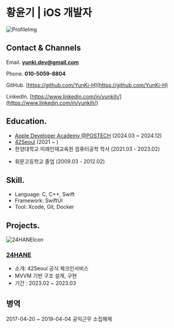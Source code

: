 # 황윤기 | iOS 개발자

![ProfileImg](https://github.com/YunKi-H/RESUME/assets/80469941/f6499aff-5e76-4fad-8b16-07f4554d44b1)


## Contact & Channels

Email. **yunki.dev@gmail.com**

Phone. **010-5059-8804**

GitHub. [https://github.com/YunKi-H](https://github.com/YunKi-H)

LinkedIn. [https://www.linkedin.com/in/yunkih/](https://www.linkedin.com/in/yunkih/)

<!-- ## Experience. -->

## Education.
- [Apple Developer Academy @POSTECH](https://developeracademy.postech.ac.kr) (2024.03 ~ 2024.12)
- [42Seoul](https://42seoul.kr/) (2021 ~ )
- 한양대학교 미래인재교육원 컴퓨터공학 학사 (2021.03 - 2023.02)
<!-- - 세종대학교 경영학과 중퇴 (2012.03 - 2016.09) -->
- 휘문고등학교 졸업 (2009.03 - 2012.02)

## Skill.
- Language: C, C++, Swift
- Framework: SwiftUI
- Tool: Xcode, Git, Docker

## Projects.

![24HANEIcon](https://github.com/YunKi-H/RESUME/assets/80469941/f478df74-8d26-4d69-9e08-8984057b2b38)

### [24HANE](https://github.com/ittzggd/24HANE_ver2)
- 소개: 42Seoul 공식 체크인서비스
- MVVM 기반 구조 설계, 구현
- 기간 : 2023.02 ~ 2023.03

## 병역
2017-04-20 ~ 2019-04-04 공익근무 소집해제

<!-- ## Awards
- 2022 42Seoul Best Coalition cadet (2022.12)
  약 1000명의 학생들이 직접 투표를 통해 선정한 우수 학생
- 과학기술정보통신부 장관상 (24HANE) (2023.10) -->